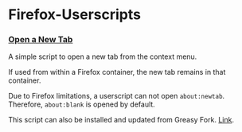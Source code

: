 # Firefox-Userscripts

### [Open a New Tab](https://github.com/overdodactyl/Firefox-Userscripts/blob/master/open_new_tab.js)

A simple script to open a new tab from the context menu.  

If used from within a Firefox container, the new tab remains in that container.

Due to Firefox limitations, a userscript can not open `about:newtab`.  Therefore, `about:blank` is opened by default.

This script can also be installed and updated from Greasy Fork. [Link](https://greasyfork.org/en/scripts/35652-open-new-tab).
